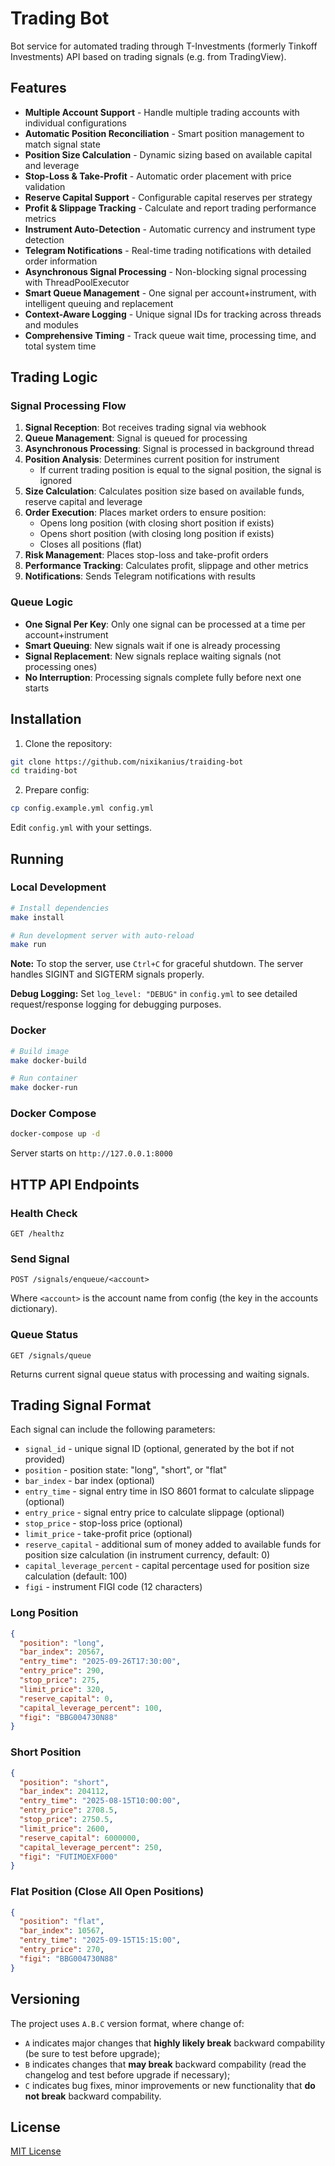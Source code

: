# Trading Bot

Bot service for automated trading through T-Investments (formerly Tinkoff Investments) API based on trading signals (e.g. from TradingView).

## Features

- **Multiple Account Support** - Handle multiple trading accounts with individual configurations
- **Automatic Position Reconciliation** - Smart position management to match signal state
- **Position Size Calculation** - Dynamic sizing based on available capital and leverage
- **Stop-Loss & Take-Profit** - Automatic order placement with price validation
- **Reserve Capital Support** - Configurable capital reserves per strategy
- **Profit & Slippage Tracking** - Calculate and report trading performance metrics
- **Instrument Auto-Detection** - Automatic currency and instrument type detection
- **Telegram Notifications** - Real-time trading notifications with detailed order information
- **Asynchronous Signal Processing** - Non-blocking signal processing with ThreadPoolExecutor
- **Smart Queue Management** - One signal per account+instrument, with intelligent queuing and replacement
- **Context-Aware Logging** - Unique signal IDs for tracking across threads and modules
- **Comprehensive Timing** - Track queue wait time, processing time, and total system time

## Trading Logic

### Signal Processing Flow

1. **Signal Reception**: Bot receives trading signal via webhook
2. **Queue Management**: Signal is queued for processing
3. **Asynchronous Processing**: Signal is processed in background thread
4. **Position Analysis**: Determines current position for instrument
   - If current trading position is equal to the signal position, the signal is ignored
5. **Size Calculation**: Calculates position size based on available funds, reserve capital and leverage
6. **Order Execution**: Places market orders to ensure position:
   - Opens long position (with closing short position if exists)
   - Opens short position (with closing long position if exists)
   - Closes all positions (flat)
7. **Risk Management**: Places stop-loss and take-profit orders
8. **Performance Tracking**: Calculates profit, slippage and other metrics
9. **Notifications**: Sends Telegram notifications with results

### Queue Logic

- **One Signal Per Key**: Only one signal can be processed at a time per account+instrument
- **Smart Queuing**: New signals wait if one is already processing
- **Signal Replacement**: New signals replace waiting signals (not processing ones)
- **No Interruption**: Processing signals complete fully before next one starts

## Installation

1. Clone the repository:

```bash
git clone https://github.com/nixikanius/traiding-bot
cd traiding-bot
```

2. Prepare config:

```bash
cp config.example.yml config.yml
```

Edit `config.yml` with your settings.

## Running

### Local Development

```bash
# Install dependencies
make install

# Run development server with auto-reload
make run
```

**Note:** To stop the server, use `Ctrl+C` for graceful shutdown. The server handles SIGINT and SIGTERM signals properly.

**Debug Logging:** Set `log_level: "DEBUG"` in `config.yml` to see detailed request/response logging for debugging purposes.

### Docker

```bash
# Build image
make docker-build

# Run container
make docker-run
```

### Docker Compose

```bash
docker-compose up -d
```

Server starts on `http://127.0.0.1:8000`

## HTTP API Endpoints

### Health Check

```
GET /healthz
```

### Send Signal

```
POST /signals/enqueue/<account>
```

Where `<account>` is the account name from config (the key in the accounts dictionary).

### Queue Status

```
GET /signals/queue
```

Returns current signal queue status with processing and waiting signals.

## Trading Signal Format

Each signal can include the following parameters:

- `signal_id` - unique signal ID (optional, generated by the bot if not provided)
- `position` - position state: "long", "short", or "flat"
- `bar_index` - bar index (optional)
- `entry_time` - signal entry time in ISO 8601 format to calculate slippage (optional)
- `entry_price` - signal entry price to calculate slippage (optional)
- `stop_price` - stop-loss price (optional)
- `limit_price` - take-profit price (optional)
- `reserve_capital` - additional sum of money added to available funds for position size calculation (in instrument currency, default: 0)
- `capital_leverage_percent` - capital percentage used for position size calculation (default: 100)
- `figi` - instrument FIGI code (12 characters)

### Long Position

```json
{
  "position": "long",
  "bar_index": 20567,
  "entry_time": "2025-09-26T17:30:00",
  "entry_price": 290,
  "stop_price": 275,
  "limit_price": 320,
  "reserve_capital": 0,
  "capital_leverage_percent": 100,
  "figi": "BBG004730N88"
}
```

### Short Position

```json
{
  "position": "short",
  "bar_index": 204112,
  "entry_time": "2025-08-15T10:00:00",
  "entry_price": 2708.5,
  "stop_price": 2750.5,
  "limit_price": 2600,
  "reserve_capital": 6000000,
  "capital_leverage_percent": 250,
  "figi": "FUTIMOEXF000"
}
```

### Flat Position (Close All Open Positions)

```json
{
  "position": "flat",
  "bar_index": 10567,
  "entry_time": "2025-09-15T15:15:00",
  "entry_price": 270,
  "figi": "BBG004730N88"
}
```

## Versioning

The project uses `A.B.C` version format, where change of:

- `A` indicates major changes that **highly likely break** backward compability (be sure to test before upgrade);
- `B` indicates changes that **may break** backward compability (read the changelog and test before upgrade if necessary);
- `C` indicates bug fixes, minor improvements or new functionality that **do not break** backward compability.

## License

[MIT License](LICENSE)
